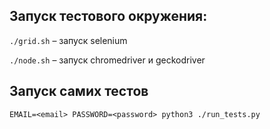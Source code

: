 ## Запуск тестового окружения:

`./grid.sh` – запуск selenium

`./node.sh` – запуск chromedriver и geckodriver

## Запуск самих тестов

```
EMAIL=<email> PASSWORD=<password> python3 ./run_tests.py
``` 